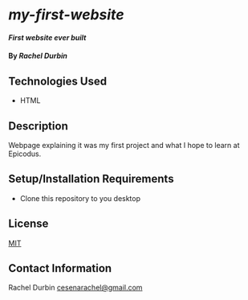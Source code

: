 # _my-first-website_

#### _First website ever built_

#### By _**Rachel Durbin**_

## Technologies Used

* HTML

## Description

Webpage explaining it was my first project and what I hope to learn at Epicodus.

## Setup/Installation Requirements

* Clone this repository to you desktop

## License

[MIT](https://opensource.org/licenses/MIT)

## Contact Information

Rachel Durbin cesenarachel@gmail.com
